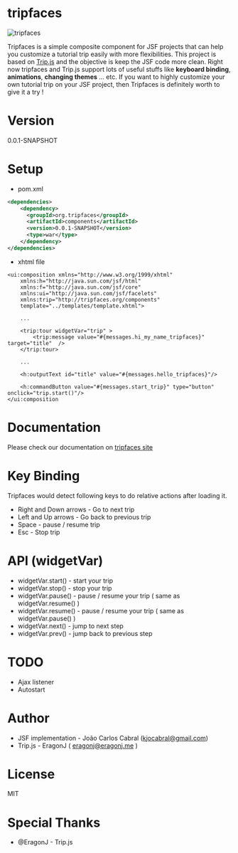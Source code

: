 # tripfaces

![tripfaces](https://raw.github.com/joaocarloscabral/tripfaces/master/public/img/logo-tiny.jpg "tripfaces")

Tripfaces is a simple composite component for JSF projects that can help you customize a tutorial trip easily with more flexibilities. This project is based on [Trip.js](http://eragonj.github.io/Trip.js/) and the objective is keep the JSF code more clean. 
Right now tripfaces and Trip.js support lots of useful stuffs like **keyboard binding**, **animations**, **changing themes** ... etc. If you want to highly customize your own tutorial trip on your JSF project, then Tripfaces is definitely worth to give it a try !

# Version

0.0.1-SNAPSHOT

# Setup 

* pom.xml

```xml
<dependencies>
	<dependency>
	  <groupId>org.tripfaces</groupId>
	  <artifactId>components</artifactId>
	  <version>0.0.1-SNAPSHOT</version>
	  <type>war</type>
	</dependency>
</dependencies>

```			
* xhtml file
```xhtml
<ui:composition xmlns="http://www.w3.org/1999/xhtml"
	xmlns:h="http://java.sun.com/jsf/html"
	xmlns:f="http://java.sun.com/jsf/core"
	xmlns:ui="http://java.sun.com/jsf/facelets"
	xmlns:trip="http://tripfaces.org/components"
	template="../templates/template.xhtml">
	
	...
	
	<trip:tour widgetVar="trip" >
		<trip:message value="#{messages.hi_my_name_tripfaces}" target="title"  />
	</trip:tour>
	
	...
	
	<h:outputText id="title" value="#{messages.hello_tripfaces}"/>
	
	<h:commandButton value="#{messages.start_trip}" type="button" onclick="trip.start()"/>
</ui:composition
```
   			


# Documentation

Please check our documentation on [tripfaces site](http://tripfaces.org) 

# Key Binding

Tripfaces would detect following keys to do relative actions after loading it.

* Right and Down arrows  - Go to next trip
* Left and Up arrows     - Go back to previous trip
* Space                  - pause / resume trip
* Esc                    - Stop trip

# API (widgetVar)

* widgetVar.start()  - start your trip
* widgetVar.stop()   - stop your trip
* widgetVar.pause()  - pause / resume your trip ( same as widgetVar.resume() )
* widgetVar.resume() - pause / resume your trip ( same as widgetVar.pause()  )
* widgetVar.next()   - jump to next step
* widgetVar.prev()   - jump back to previous step

# TODO

* Ajax listener 
* Autostart

# Author
* JSF implementation - João Carlos Cabral (kjocabral@gmail.com)
* Trip.js - EragonJ ( eragonj@eragonj.me )

# License
MIT

# Special Thanks

* @EragonJ - Trip.js
